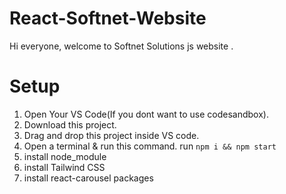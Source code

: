 # React-Softnet-Website

Hi everyone, welcome to Softnet Solutions js website .

# Setup

1. Open Your VS Code(If you dont want to use codesandbox).
2. Download this project.
3. Drag and drop this project inside VS code.
4. Open a terminal & run this command.
   run `npm i && npm start`
5. install node_module
6. install Tailwind CSS
7. install react-carousel packages
